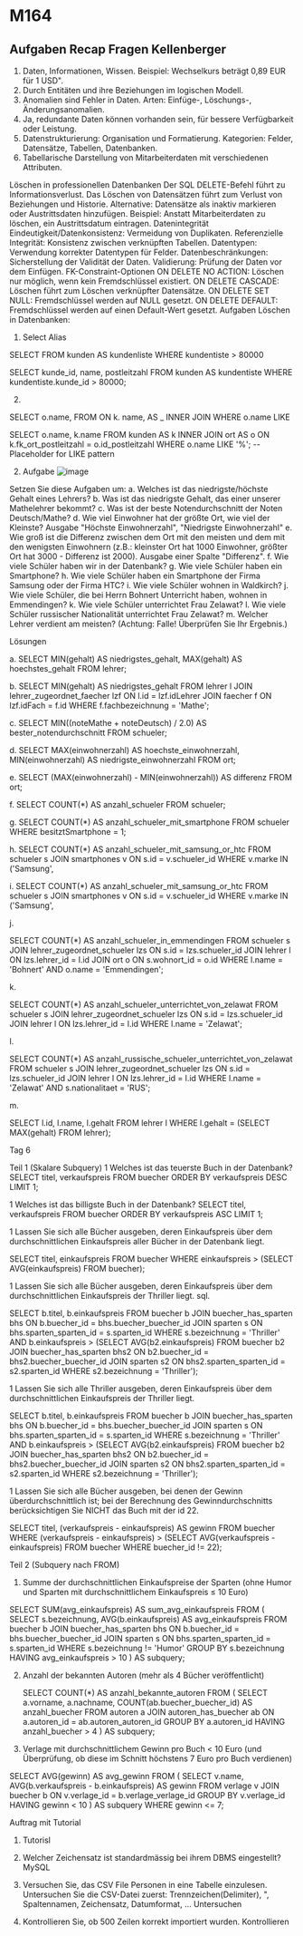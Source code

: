 # M164

## Aufgaben Recap Fragen Kellenberger


1. Daten, Informationen, Wissen. Beispiel: Wechselkurs beträgt 0,89 EUR für 1 USD".
2. Durch Entitäten und ihre Beziehungen im logischen Modell.
3. Anomalien sind Fehler in Daten. Arten: Einfüge-, Löschungs-, Änderungsanomalien.
4. Ja, redundante Daten können vorhanden sein, für bessere Verfügbarkeit oder Leistung.
5. Datenstrukturierung: Organisation und Formatierung. Kategorien: Felder, Datensätze, Tabellen, Datenbanken.
6. Tabellarische Darstellung von Mitarbeiterdaten mit verschiedenen Attributen.


Löschen in professionellen Datenbanken
Der SQL DELETE-Befehl führt zu Informationsverlust.
Das Löschen von Datensätzen führt zum Verlust von Beziehungen und Historie.
Alternative: Datensätze als inaktiv markieren oder Austrittsdaten hinzufügen.
Beispiel: Anstatt Mitarbeiterdaten zu löschen, ein Austrittsdatum eintragen.
Datenintegrität
Eindeutigkeit/Datenkonsistenz: Vermeidung von Duplikaten.
Referenzielle Integrität: Konsistenz zwischen verknüpften Tabellen.
Datentypen: Verwendung korrekter Datentypen für Felder.
Datenbeschränkungen: Sicherstellung der Validität der Daten.
Validierung: Prüfung der Daten vor dem Einfügen.
FK-Constraint-Optionen
ON DELETE NO ACTION: Löschen nur möglich, wenn kein Fremdschlüssel existiert.
ON DELETE CASCADE: Löschen führt zum Löschen verknüpfter Datensätze.
ON DELETE SET NULL: Fremdschlüssel werden auf NULL gesetzt.
ON DELETE DEFAULT: Fremdschlüssel werden auf einen Default-Wert gesetzt.
Aufgaben
Löschen in Datenbanken:

1. Select Alias

SELECT
FROM kunden AS kundenliste
WHERE kundentiste > 80000

SELECT kunde_id, name, postleitzahl
FROM kunden AS kundentiste
WHERE kundentiste.kunde_id > 80000;

2.

SELECT o.name,
FROM
ON
k. name,
AS
_ INNER JOIN
WHERE o.name LIKE

SELECT o.name, k.name
FROM kunden AS k
INNER JOIN ort AS o
ON k.fk_ort_postleitzahl = o.id_postleitzahl
WHERE o.name LIKE '%';  -- Placeholder for LIKE pattern

2. Aufgabe
   ![image](https://github.com/Jayjay2006Y/M164/assets/169802570/99750fba-cc71-4d55-9818-f3fd3b4264dc)










Setzen Sie diese Aufgaben um:
a.	Welches ist das niedrigste/höchste Gehalt eines Lehrers?
b.	Was ist das niedrigste Gehalt, das einer unserer Mathelehrer bekommt?
c.	Was ist der beste Notendurchschnitt der Noten Deutsch/Mathe?
d.	Wie viel Einwohner hat der größte Ort, wie viel der Kleinste? Ausgabe "Höchste Einwohnerzahl", "Niedrigste Einwohnerzahl"
e.	Wie groß ist die Differenz zwischen dem Ort mit den meisten und dem mit den wenigsten Einwohnern (z.B.: kleinster Ort hat 1000 Einwohner, größter Ort hat 3000 - Differenz ist 2000). Ausgabe einer Spalte "Differenz".
f.	Wie viele Schüler haben wir in der Datenbank?
g.	Wie viele Schüler haben ein Smartphone?
h.	Wie viele Schüler haben ein Smartphone der Firma Samsung oder der Firma HTC?
i.	Wie viele Schüler wohnen in Waldkirch?
j.	Wie viele Schüler, die bei Herrn Bohnert Unterricht haben, wohnen in Emmendingen?
k.	Wie viele Schüler unterrichtet Frau Zelawat?
l.	Wie viele Schüler russischer Nationalität unterrichtet Frau Zelawat?
m.	Welcher Lehrer verdient am meisten? (Achtung: Falle! Überprüfen Sie Ihr Ergebnis.)


Lösungen

a. SELECT MIN(gehalt) AS niedrigstes_gehalt, MAX(gehalt) AS hoechstes_gehalt
FROM lehrer;

b. SELECT MIN(gehalt) AS niedrigstes_gehalt
FROM lehrer l
JOIN lehrer_zugeordnet_faecher lzf ON l.id = lzf.idLehrer
JOIN faecher f ON lzf.idFach = f.id
WHERE f.fachbezeichnung = 'Mathe';

c. SELECT MIN((noteMathe + noteDeutsch) / 2.0) AS bester_notendurchschnitt
FROM schueler;

d. SELECT MAX(einwohnerzahl) AS hoechste_einwohnerzahl, MIN(einwohnerzahl) AS niedrigste_einwohnerzahl
FROM ort;

e. SELECT (MAX(einwohnerzahl) - MIN(einwohnerzahl)) AS differenz
FROM ort;

f. SELECT COUNT(*) AS anzahl_schueler
FROM schueler;

g. SELECT COUNT(*) AS anzahl_schueler_mit_smartphone
FROM schueler
WHERE besitztSmartphone = 1;

h.  SELECT COUNT(*) AS anzahl_schueler_mit_samsung_or_htc
FROM schueler s
JOIN smartphones v ON s.id = v.schueler_id
WHERE v.marke IN ('Samsung',

i. 
SELECT COUNT(*) AS anzahl_schueler_mit_samsung_or_htc
FROM schueler s
JOIN smartphones v ON s.id = v.schueler_id
WHERE v.marke IN ('Samsung',

j.

SELECT COUNT(*) AS anzahl_schueler_in_emmendingen
FROM schueler s
JOIN lehrer_zugeordnet_schueler lzs ON s.id = lzs.schueler_id
JOIN lehrer l ON lzs.lehrer_id = l.id
JOIN ort o ON s.wohnort_id = o.id
WHERE l.name = 'Bohnert' AND o.name = 'Emmendingen';


k.

SELECT COUNT(*) AS anzahl_schueler_unterrichtet_von_zelawat
FROM schueler s
JOIN lehrer_zugeordnet_schueler lzs ON s.id = lzs.schueler_id
JOIN lehrer l ON lzs.lehrer_id = l.id
WHERE l.name = 'Zelawat';


l.

SELECT COUNT(*) AS anzahl_russische_schueler_unterrichtet_von_zelawat
FROM schueler s
JOIN lehrer_zugeordnet_schueler lzs ON s.id = lzs.schueler_id
JOIN lehrer l ON lzs.lehrer_id = l.id
WHERE l.name = 'Zelawat' AND s.nationalitaet = 'RUS';


m.

SELECT l.id, l.name, l.gehalt
FROM lehrer l
WHERE l.gehalt = (SELECT MAX(gehalt) FROM lehrer);

Tag 6

Teil 1 (Skalare Subquery)
1 Welches ist das teuerste Buch in der Datenbank?
  SELECT titel, verkaufspreis
FROM buecher
ORDER BY verkaufspreis DESC
LIMIT 1;

1 Welches ist das billigste Buch in der Datenbank?
  SELECT titel, verkaufspreis
FROM buecher
ORDER BY verkaufspreis ASC
LIMIT 1;

1 Lassen Sie sich alle Bücher ausgeben, deren Einkaufspreis über dem durchschnittlichen Einkaufspreis aller Bücher in der Datenbank liegt.

SELECT titel, einkaufspreis
FROM buecher
WHERE einkaufspreis > (SELECT AVG(einkaufspreis) FROM buecher);


  1 Lassen Sie sich alle Bücher ausgeben, deren Einkaufspreis über dem durchschnittlichen Einkaufspreis der Thriller liegt.
sql.

SELECT b.titel, b.einkaufspreis
FROM buecher b
JOIN buecher_has_sparten bhs ON b.buecher_id = bhs.buecher_buecher_id
JOIN sparten s ON bhs.sparten_sparten_id = s.sparten_id
WHERE s.bezeichnung = 'Thriller'
  AND b.einkaufspreis > (SELECT AVG(b2.einkaufspreis)
                         FROM buecher b2
                         JOIN buecher_has_sparten bhs2 ON b2.buecher_id = bhs2.buecher_buecher_id
                         JOIN sparten s2 ON bhs2.sparten_sparten_id = s2.sparten_id
                         WHERE s2.bezeichnung = 'Thriller');


  1 Lassen Sie sich alle Thriller ausgeben, deren Einkaufspreis über dem durchschnittlichen Einkaufspreis der Thriller liegt.

  SELECT b.titel, b.einkaufspreis
FROM buecher b
JOIN buecher_has_sparten bhs ON b.buecher_id = bhs.buecher_buecher_id
JOIN sparten s ON bhs.sparten_sparten_id = s.sparten_id
WHERE s.bezeichnung = 'Thriller'
  AND b.einkaufspreis > (SELECT AVG(b2.einkaufspreis)
                         FROM buecher b2
                         JOIN buecher_has_sparten bhs2 ON b2.buecher_id = bhs2.buecher_buecher_id
                         JOIN sparten s2 ON bhs2.sparten_sparten_id = s2.sparten_id
                         WHERE s2.bezeichnung = 'Thriller');


  1 Lassen Sie sich alle Bücher ausgeben, bei denen der Gewinn überdurchschnittlich ist; bei der Berechnung des Gewinndurchschnitts berücksichtigen Sie NICHT das Buch mit der id 22.

  SELECT titel, (verkaufspreis - einkaufspreis) AS gewinn
FROM buecher
WHERE (verkaufspreis - einkaufspreis) > (SELECT AVG(verkaufspreis - einkaufspreis)
                                         FROM buecher
                                         WHERE buecher_id != 22);

Teil 2 (Subquery nach FROM)

1. Summe der durchschnittlichen Einkaufspreise der Sparten (ohne Humor und Sparten mit durchschnittlichem Einkaufspreis ≤ 10 Euro)

SELECT SUM(avg_einkaufspreis) AS sum_avg_einkaufspreis
FROM (
    SELECT s.bezeichnung, AVG(b.einkaufspreis) AS avg_einkaufspreis
    FROM buecher b
    JOIN buecher_has_sparten bhs ON b.buecher_id = bhs.buecher_buecher_id
    JOIN sparten s ON bhs.sparten_sparten_id = s.sparten_id
    WHERE s.bezeichnung != 'Humor'
    GROUP BY s.bezeichnung
    HAVING avg_einkaufspreis > 10
) AS subquery;

2. Anzahl der bekannten Autoren (mehr als 4 Bücher veröffentlicht)

   SELECT COUNT(*) AS anzahl_bekannte_autoren
FROM (
    SELECT a.vorname, a.nachname, COUNT(ab.buecher_buecher_id) AS anzahl_buecher
    FROM autoren a
    JOIN autoren_has_buecher ab ON a.autoren_id = ab.autoren_autoren_id
    GROUP BY a.autoren_id
    HAVING anzahl_buecher > 4
) AS subquery;

3.  Verlage mit durchschnittlichem Gewinn pro Buch < 10 Euro (und Überprüfung, ob diese im Schnitt höchstens 7 Euro pro Buch verdienen)

   SELECT AVG(gewinn) AS avg_gewinn
FROM (
    SELECT v.name, AVG(b.verkaufspreis - b.einkaufspreis) AS gewinn
    FROM verlage v
    JOIN buecher b ON v.verlage_id = b.verlage_verlage_id
    GROUP BY v.verlage_id
    HAVING gewinn < 10
) AS subquery
WHERE gewinn <= 7;


Auftrag mit Tutorial

1. Tutorisl
2. Welcher Zeichensatz ist standardmässig bei ihrem DBMS eingestellt?
   MySQL
3. Versuchen Sie, das CSV File Personen in eine Tabelle einzulesen. Untersuchen Sie die CSV-Datei zuerst: Trennzeichen(Delimiter), ", Spaltennamen, Zeichensatz, Datumformat, ...
   Untersuchen

4. Kontrollieren Sie, ob 500 Zeilen korrekt importiert wurden.
   Kontrollieren

  
   






